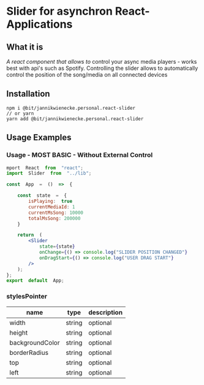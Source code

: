 # Slider for asynchron React-Applications

## What it is

_A react component that allows to_ control your async media players - works best with api's such as
Spotify. Controlling the slider allows to automatically control the position of the song/media on all connected devices

## Installation

    npm i @bit/jannikwienecke.personal.react-slider
    // or yarn
    yarn add @bit/jannikwienecke.personal.react-slider

## Usage Examples

### Usage - MOST BASIC - Without External Control

```jsx
mport  React  from  "react";
import  Slider  from  "../lib";

const  App  =  ()  =>  {

	const  state  =  {
		isPlaying:  true
		currentMediaId: 1
		currentMsSong: 10000
		totalMsSong: 200000
	}

	return  (
		<Slider
			state={state}
			onChange={() => console.log("SLIDER POSITION CHANGED"}
			onDragStart={() => console.log("USER DRAG START"}
		/>
	);
};
export  default  App;
```

### stylesPointer

| name            | type   | description |
| --------------- | ------ | ----------- |
| width           | string | optional    |
| height          | string | optional    |
| backgroundColor | string | optional    |
| borderRadius    | string | optional    |
| top             | string | optional    |
| left            | string | optional    |
